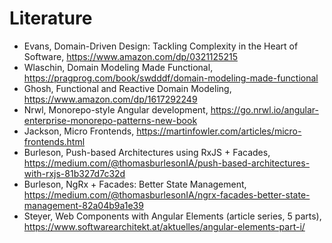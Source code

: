 # Literature

- Evans, Domain-Driven Design: Tackling Complexity in the Heart of Software, https://www.amazon.com/dp/0321125215
- Wlaschin, Domain Modeling Made Functional, https://pragprog.com/book/swdddf/domain-modeling-made-functional
- Ghosh, Functional and Reactive Domain Modeling, https://www.amazon.com/dp/1617292249
- Nrwl, Monorepo-style Angular development, https://go.nrwl.io/angular-enterprise-monorepo-patterns-new-book
- Jackson, Micro Frontends, https://martinfowler.com/articles/micro-frontends.html 
- Burleson, Push-based Architectures using RxJS + Facades, https://medium.com/@thomasburlesonIA/push-based-architectures-with-rxjs-81b327d7c32d
- Burleson, NgRx + Facades: Better State Management, https://medium.com/@thomasburlesonIA/ngrx-facades-better-state-management-82a04b9a1e39
- Steyer, Web Components with Angular Elements (article series, 5 parts), https://www.softwarearchitekt.at/aktuelles/angular-elements-part-i/